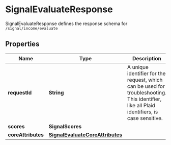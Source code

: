 

# SignalEvaluateResponse

SignalEvaluateResponse defines the response schema for `/signal/income/evaluate`

## Properties

| Name | Type | Description | Notes |
|------------ | ------------- | ------------- | -------------|
|**requestId** | **String** | A unique identifier for the request, which can be used for troubleshooting. This identifier, like all Plaid identifiers, is case sensitive. |  |
|**scores** | **SignalScores** |  |  |
|**coreAttributes** | [**SignalEvaluateCoreAttributes**](SignalEvaluateCoreAttributes.md) |  |  [optional] |



